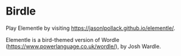 # Birdle

Play Elementle by visiting https://jasonlpollack.github.io/elementle/.

Elementle is a bird-themed version of Wordle (https://www.powerlanguage.co.uk/wordle/), by Josh Wardle.
